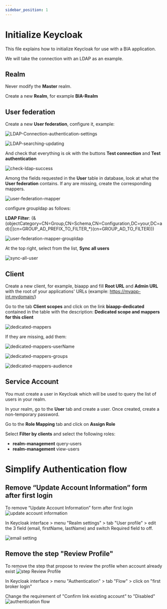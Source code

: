 ```yaml
---
sidebar_position: 1
---
```


# Initialize Keycloak

This file explains how to initialize Keycloak for use with a BIA application.

We will take the connection with an LDAP as an example.

## Realm
Never modify the **Master** realm.

Create a new **Realm**, for example **BIA-Realm**

## User federation
Create a new **User federation**, configure it, example:

![LDAP-Connection-authentication-settings](../../Images/Keycloak/LDAP-Connection-authentication-settings.jpg)

![LDAP-searching-updating](../../Images/Keycloak/LDAP-searching-updating.jpg)

And check that everything is ok with the buttons **Test connection** and **Test authentication**

![check-ldap-success](../../Images/Keycloak/check-ldap-success.jpg)

Among the fields requested in the **User** table in database, look at what the **User federation** contains. If any are missing, create the corresponding mappers.

![user-federation-mapper](../../Images/Keycloak/user-federation-mapper.jpg)

configure groupldap as follows:

**LDAP Filter**: (&(objectCategory=CN=Group,CN=Schema,CN=Configuration,DC=your,DC=ad)(|(cn=GROUP_AD_PREFIX_TO_FILTER_*)(cn=GROUP_AD_TO_FILTER)))

![user-federation-mapper-groupldap](../../Images/Keycloak/user-federation-mapper-groupldap.jpg)


At the top right, select from the list, **Sync all users**

![sync-all-user](../../Images/Keycloak/sync-all-user.jpg)

## Client
Create a new client, for example, biaapp and fill **Root URL** and **Admin URL** with the root of your applications' URLs (example: https://myapp-int.mydomain/)

Go to the tab **Client scopes** and click on the link **biaapp-dedicated** contained in the table with the description: **Dedicated scope and mappers for this client**

 ![dedicated-mappers](../../Images/Keycloak/dedicated-mappers.jpg)

 If they are missing, add them:

 ![dedicated-mappers-userName](../../Images/Keycloak/dedicated-mappers-userName.jpg)

 ![dedicated-mappers-groups](../../Images/Keycloak/dedicated-mappers-groups.jpg)

 ![dedicated-mappers-audience](../../Images/Keycloak/dedicated-mappers-audience.jpg)

 ## Service Account

You must create a user in Keycloak which will be used to query the list of users in your realm.

In your realm, go to the **User** tab and create a user. Once created, create a non-temporary password.

Go to the **Role Mapping** tab and click on **Assign Role**

Select **Filter by clients** and select the following roles:

- **realm-management** query-users
- **realm-management** view-users

# Simplify Authentication flow

## Remove “Update Account Information” form after first login
To remove “Update Account Information” form after first login
 ![update account information](../../Images/Keycloak/UpdateAccountInformation.png)

In Keycloak interface > menu "Realm settings" > tab "User profile" > edit the 3 field (email, firstName, lastName)
and switch Required field to off. 

 ![email setting](../../Images/Keycloak/emailSettings.JPG)



## Remove the step "Review Profile"
To remove the step that propose to review the profile when account already exist
 ![step Review Profile](../../Images/Keycloak/ReviewProfile.jpg)

In Keycloak interface > menu "Authentication" > tab "Flow" > click on "first broker login"

Change the requirement of "Confirm link existing account" to "Disabled"
 ![authentication flow](../../Images/Keycloak/AuthFlow.jpg)